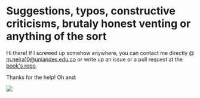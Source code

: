 # Suggestions, typos, constructive criticisms, brutaly honest venting or anything of the sort

Hi there! If I screwed up somehow anywhere, you can contact me directly @ m.neira10@uniandes.edu.co or write up an issue or a pull request at the [book's repo](https://github.com/mneira10/MLBook). 

Thanks for the help! Oh and: 

![](https://i.giphy.com/media/cjzkCDL3jZTZB6ki1B/giphy.webp)
